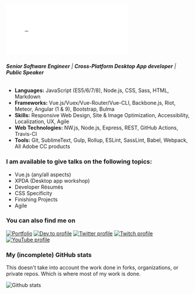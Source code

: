 <img src="https://raw.githubusercontent.com/TheJaredWilcurt/TheJaredWilcurt/master/tjw-logo.gif" alt="The Jared Wilcurt logo" width="334">

###### ***Senior Software Engineer*** | ***Cross-Platform Desktop App developer*** | ***Public Speaker***

* **Languages:** JavaScript (ES5/6/7/8), Node.js, CSS, Sass, HTML, Markdown
* **Frameworks:** Vue.js/Vuex/Vue-Router/Vue-CLI, Backbone.js, Riot, Meteor, Angular (1 & 9), Bootstrap, Bulma
* **Skills:** Responsive Web Design, Site & Image Optimization, Accessibility, Localization, UX, Agile
* **Web Technologies:** NW.js, Node.js, Express, REST, GitHub Actions, Travis-CI
* **Tools:** Git, SublimeText, Gulp, Rollup, ESLint, SassLint, Babel, Webpack, All Adobe CC products

### I am available to give talks on the following topics:

* Vue.js (any/all aspects)
* XPDA (Desktop app workshop)
* Developer Résumés
* CSS Specificity
* Finishing Projects
* Agile

### You can also find me on

[<img src='https://cdn.jsdelivr.net/npm/simple-icons@3.0.1/icons/vue-dot-js.svg' title='Portfolio' height='40'>](https://TheJaredWilcurt.com)   [<img src='https://cdn.jsdelivr.net/npm/simple-icons@3.0.1/icons/dev-dot-to.svg' title='Dev.to profile'  height='40'>](https://dev.to/TheJaredWilcurt)   [<img src='https://cdn.jsdelivr.net/npm/simple-icons@3.0.1/icons/twitter.svg'    title='Twitter profile' height='40'>](https://twitter.com/@TheJaredWilcurt)   [<img src='https://cdn.jsdelivr.net/npm/simple-icons@3.0.1/icons/twitch.svg'     title='Twitch profile'  height='40'>](https://twitch.com/TheJaredWilcurt)   [<img src='https://cdn.jsdelivr.net/npm/simple-icons@3.0.1/icons/youtube.svg'    title='YouTube profile' height='40'>](https://youtube.com/TheJaredWilcurt)

### My (incomplete) GitHub stats

This doesn't take into account the work done in forks, organizations, or private repos. Which is where most of my work is done.

![Github stats](https://github-readme-stats.vercel.app/api?username=TheJaredWilcurt&show_icons=true)
